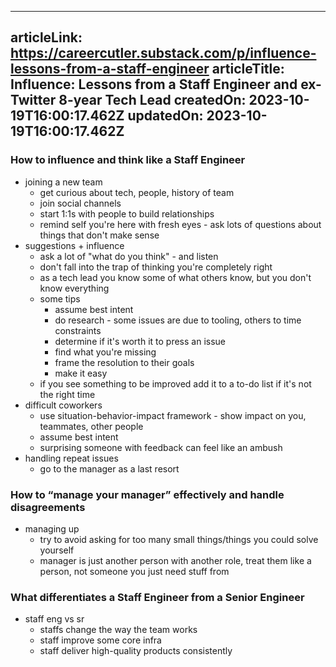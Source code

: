 -----------------------
articleLink: https://careercutler.substack.com/p/influence-lessons-from-a-staff-engineer
articleTitle: Influence: Lessons from a Staff Engineer and ex-Twitter 8-year Tech Lead
createdOn: 2023-10-19T16:00:17.462Z
updatedOn: 2023-10-19T16:00:17.462Z
-----------------------

### How to influence and think like a Staff Engineer
- joining a new team
  - get curious about tech, people, history of team
  - join social channels
  - start 1:1s with people to build relationships
  - remind self you're here with fresh eyes - ask lots of questions about things that don't make sense
- suggestions + influence
  - ask a lot of "what do you think" - and listen
  - don't fall into the trap of thinking you're completely right
  - as a tech lead you know some of what others know, but you don't know everything
  - some tips
    - assume best intent
    - do research - some issues are due to tooling, others to time constraints
    - determine if it's worth it to press an issue
    - find what you're missing
    - frame the resolution to their goals
    - make it easy
  - if you see something to be improved add it to a to-do list if it's not the right time
- difficult coworkers
  - use situation-behavior-impact framework - show impact on you, teammates, other people
  - assume best intent
  - surprising someone with feedback can feel like an ambush
- handling repeat issues
  - go to the manager as a last resort

### How to “manage your manager” effectively and handle disagreements
- managing up
  - try to avoid asking for too many small things/things you could solve yourself
  - manager is just another person with another role, treat them like a person, not someone you just need stuff from


### What differentiates a Staff Engineer from a Senior Engineer
- staff eng vs sr
  - staffs change the way the team works
  - staff improve some core infra
  - staff deliver high-quality products consistently



